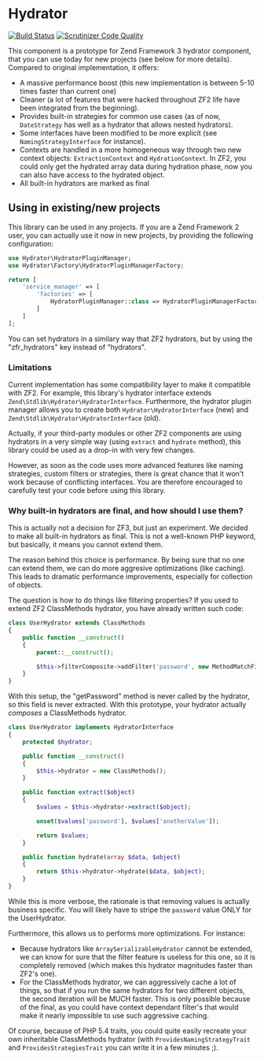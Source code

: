 # Hydrator

[![Build Status](https://travis-ci.org/zf-fr/hydrator.png?branch=master)](https://travis-ci.org/zf-fr/hydrator)
[![Scrutinizer Code Quality](https://scrutinizer-ci.com/g/zf-fr/hydrator/badges/quality-score.png?b=master)](https://scrutinizer-ci.com/g/zf-fr/hydrator/?branch=master)

This component is a prototype for Zend Framework 3 hydrator component, that you can use today for new projects (see
below for more details). Compared to original implementation, it offers:

* A massive performance boost (this new implementation is between 5-10 times faster than current one)
* Cleaner (a lot of features that were hacked throughout ZF2 life have been integrated from the beginning).
* Provides built-in strategies for common use cases (as of now, `DateStrategy` has well as a hydrator that allows
nested hydrators).
* Some interfaces have been modified to be more explicit (see `NamingStrategyInterface` for instance).
* Contexts are handled in a more homogeneous way through two new context objects: `ExtractionContext` and
`HydrationContext`. In ZF2, you could only get the hydrated array data during hydration phase, now you can also
have access to the hydrated object.
* All built-in hydrators are marked as final

## Using in existing/new projects

This library can be used in any projects. If you are a Zend Framework 2 user, you can actually use it now in new
projects, by providing the following configuration:

```php
use Hydrator\HydratorPluginManager;
use Hydrator\Factory\HydratorPluginManagerFactory;

return [
    'service_manager' => [
        'factories' => [
            HydratorPluginManager::class => HydratorPluginManagerFactory::class
        ]
    ]
];
```

You can set hydrators in a similary way that ZF2 hydrators, but by using the "zfr_hydrators" key instead of
"hydrators".

### Limitations

Current implementation has some compatibility layer to make it compatible with ZF2. For example, this library's
hydrator interface extends `Zend\Stdlib\Hydrator\HydratorInterface`. Furthermore, the hydrator plugin manager allows
you to create both `Hydrator\HydratorInterface` (new) and `Zend\Stdlib\Hydrator\HydratorInterface` (old).

Actually, if your third-party modules or other ZF2 components are using hydrators in a very simple way (using
`extract` and `hydrate` method), this library could be used as a drop-in with very few changes.

However, as soon as the code uses more advanced features like naming strategies, custom filters or strategies,
there is great chance that it won't work because of conflicting interfaces. You are therefore encouraged to
carefully test your code before using this library.

### Why built-in hydrators are final, and how should I use them?

This is actually not a decision for ZF3, but just an experiment. We decided to make all built-in hydrators as final. This
is not a well-known PHP keyword, but basically, it means you cannot extend them.

The reason behind this choice is performance. By being sure that no one can extend them, we can do more aggresive
optimizations (like caching). This leads to dramatic performance improvements, especially for collection of objects.

The question is how to do things like filtering properties? If you used to extend ZF2 ClassMethods hydrator, you have
already written such code:

```php
class UserHydrator extends ClassMethods
{
    public function __construct()
    {
        parent::__construct();

        $this->filterComposite->addFilter('password', new MethodMatchFilter('getPassword'), FilterComposite::CONDITION_AND);
    }
}
```

With this setup, the "getPassword" method is never called by the hydrator, so this field is never extracted. With this
prototype, your hydrator actually *composes* a ClassMethods hydrator.

```php
class UserHydrator implements HydratorInterface
{
    protected $hydrator;

    public function __construct()
    {
        $this->hydrator = new ClassMethods();
    }

    public function extract($object)
    {
        $values = $this->hydrator->extract($object);

        unset($values['password'], $values['anotherValue']);

        return $values;
    }

    public function hydrate(array $data, $object)
    {
        return $this->hydrator->hydrate($data, $object);
    }
}
```

While this is more verbose, the rationale is that removing values is actually business specific. You will likely have
to stripe the `password` value ONLY for the UserHydrator.

Furthermore, this allows us to performs more optimizations. For instance:

* Because hydrators like `ArraySerializableHydrator` cannot be extended, we can know for sure that the filter
feature is useless for this one, so it is completely removed (which makes this hydrator magnitudes faster than
ZF2's one).
* For the ClassMethods hydrator, we can aggressively cache a lot of things, so that if you run the same hydrators
for two different objects, the second iteration will be MUCH faster. This is only possible because of the final, as
you could have context dependant filter's that would make it nearly impossible to use such aggressive caching.

Of course, because of PHP 5.4 traits, you could quite easily recreate your own inheritable ClassMethods hydrator (with
`ProvidesNamingStrategyTrait` and `ProvidesStrategiesTrait` you can write it in a few minutes ;).
